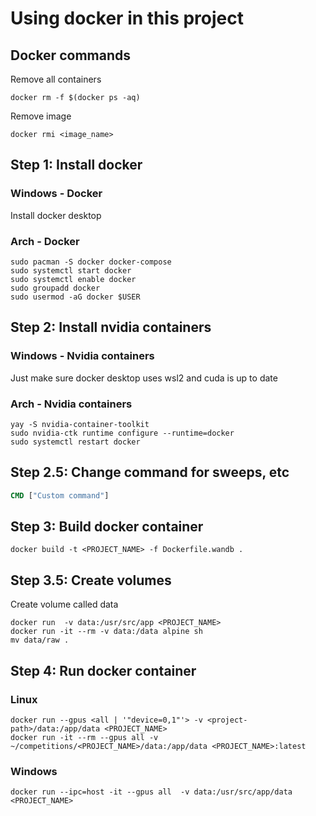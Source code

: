# Using docker in this project

## Docker commands

Remove all containers

```shell
docker rm -f $(docker ps -aq)
```

Remove image

```shell
docker rmi <image_name>
```

## Step 1: Install docker

### Windows - Docker

Install docker desktop

### Arch - Docker

```shell
sudo pacman -S docker docker-compose
sudo systemctl start docker
sudo systemctl enable docker
sudo groupadd docker
sudo usermod -aG docker $USER
```

## Step 2: Install nvidia containers

### Windows - Nvidia containers

Just make sure docker desktop uses wsl2 and cuda is up to date

### Arch - Nvidia containers

 ``` shell
yay -S nvidia-container-toolkit
sudo nvidia-ctk runtime configure --runtime=docker
sudo systemctl restart docker
 ```

## Step 2.5: Change command for sweeps, etc

```Dockerfile
CMD ["Custom command"]
```

## Step 3: Build docker container

```shell
docker build -t <PROJECT_NAME> -f Dockerfile.wandb .
```

## Step 3.5: Create volumes

Create volume called data

```shell
docker run  -v data:/usr/src/app <PROJECT_NAME>
docker run -it --rm -v data:/data alpine sh
mv data/raw .
```

## Step 4: Run docker container

### Linux

```shell
docker run --gpus <all | '"device=0,1"'> -v <project-path>/data:/app/data <PROJECT_NAME>
docker run -it --rm --gpus all -v ~/competitions/<PROJECT_NAME>/data:/app/data <PROJECT_NAME>:latest
```

### Windows

```shell
docker run --ipc=host -it --gpus all  -v data:/usr/src/app/data <PROJECT_NAME>
```

